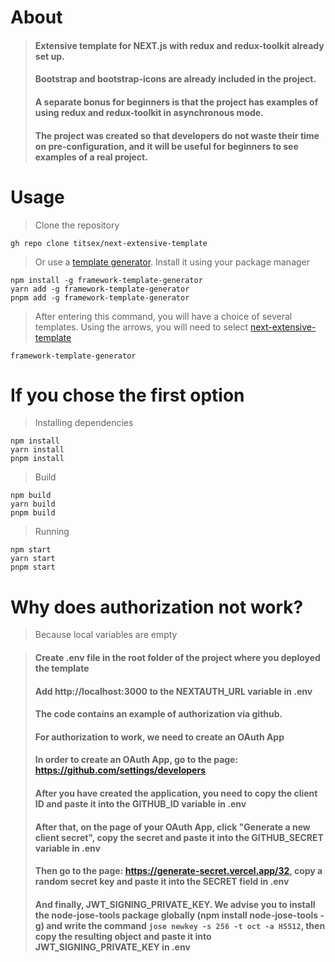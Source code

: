# About
> #### Extensive template for NEXT.js with redux and redux-toolkit already set up.
> #### Bootstrap and bootstrap-icons are already included in the project.
> #### A separate bonus for beginners is that the project has examples of using redux and redux-toolkit in asynchronous mode.
> #### The project was created so that developers do not waste their time on pre-configuration, and it will be useful for beginners to see examples of a real project.

# Usage

> Clone the repository

```
gh repo clone titsex/next-extensive-template
```

> Or use a [template generator](https://www.npmjs.com/package/framework-template-generator). Install it using your package manager

```
npm install -g framework-template-generator
yarn add -g framework-template-generator
pnpm add -g framework-template-generator
```

> After entering this command, you will have a choice of several templates. Using the arrows, you will need to select [next-extensive-template](https://github.com/titsex/next-extensive-template)

```
framework-template-generator
```

# If you chose the first option

> Installing dependencies

```
npm install
yarn install
pnpm install
```

> Build

```
npm build
yarn build
pnpm build
```

> Running

```
npm start
yarn start
pnpm start
```

# Why does authorization not work?
> Because local variables are empty

> #### Create .env file in the root folder of the project where you deployed the template
> #### Add http://localhost:3000 to the NEXTAUTH_URL variable in .env
> #### The code contains an example of authorization via github.
> #### For authorization to work, we need to create an OAuth App
> #### In order to create an OAuth App, go to the page: https://github.com/settings/developers
> #### After you have created the application, you need to copy the client ID and paste it into the GITHUB_ID variable in .env
> #### After that, on the page of your OAuth App, click "Generate a new client secret", copy the secret and paste it into the GITHUB_SECRET variable in .env
> #### Then go to the page: https://generate-secret.vercel.app/32, copy a random secret key and paste it into the SECRET field in .env
> #### And finally, JWT_SIGNING_PRIVATE_KEY. We advise you to install the node-jose-tools package globally (npm install node-jose-tools -g) and write the command ```jose newkey -s 256 -t oct -a HS512```, then copy the resulting object and paste it into JWT_SIGNING_PRIVATE_KEY in .env
